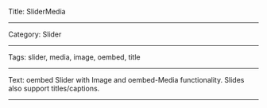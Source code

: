 Title: SliderMedia

----

Category: Slider

----

Tags: slider, media, image, oembed, title

----

Text: oembed Slider with Image and oembed-Media functionality. Slides also support titles/captions.

----
